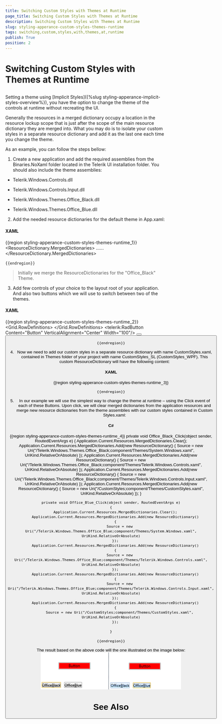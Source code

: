 ```yaml
---
title: Switching Custom Styles with Themes at Runtime
page_title: Switching Custom Styles with Themes at Runtime
description: Switching Custom Styles with Themes at Runtime
slug: styling-apperance-custom-styles-themes-runtime
tags: switching,custom,styles,with,themes,at,runtime
publish: True
position: 2
---
```


# Switching Custom Styles with Themes at Runtime



## 

Setting a theme using  [Implicit Styles]({%slug styling-apperance-implicit-styles-overview%}), you have the option to change the theme of the controls at runtime without recreating the UI. 

Generally the resources in a merged dictionary occupy a location in the resource lockup scope that is just after the scope of the main resource dictionary they are merged into. What you may do is to isolate your custom styles in a separate resource dictionary and add it as the last one each time you change the theme.
        

As an example, you can follow the steps bellow:
        

1. Create a new application and add the required assemblies from the Binaries.NoXaml folder located in the Telerik UI installation folder. You should also include the theme assemblies:
        

* Telerik.Windows.Controls.dll
            

* Telerik.Windows.Controls.Input.dll
            

* Telerik.Windows.Themes.Office_Black.dll
            

* Telerik.Windows.Themes.Office_Blue.dll
            

2. Add the needed resource dictionaries for the default theme in App.xaml:

#### __XAML__

{{region styling-apperance-custom-styles-themes-runtime_1}}
	<ResourceDictionary>
		<ResourceDictionary.MergedDictionaries>
		 <ResourceDictionary Source="/Telerik.Windows.Themes.Office_Black;component/Themes/System.Windows.xaml"/>
		 <ResourceDictionary Source="/Telerik.Windows.Themes.Office_Black;component/Themes/Telerik.Windows.Controls.xaml"/>
	 	 <ResourceDictionary Source="/Telerik.Windows.Themes.Office_Black;component/Themes/Telerik.Windows.Controls.Input.xaml"/>
	                ......
	</ResourceDictionary.MergedDictionaries>
	</ResourceDictionary>
	
	{{endregion}}



>Initially we merge the ResourceDictionaries for the "Office_Black" Theme.

3. Add few controls of your choice to the layout root of your application. And also two buttons which we will use to switch between two of the themes. 

#### __XAML__

{{region styling-apperance-custom-styles-themes-runtime_2}}
	<Grid x:Name="LayoutRoot" Background="White">
	        <Grid.RowDefinitions>
	            <RowDefinition Height="*"/>
	            <RowDefinition Height="auto"/>
	        </Grid.RowDefinitions>
	            <telerik:RadButton Content="Button" VerticalAlignment="Center" Width="100"/>
	        <StackPanel Grid.Row="1" Orientation="Horizontal">
	            <Button x:Name="Office_Black" Margin="5" Content="Office_Black" Click="Office_Black_Click"/>
	            <Button x:Name="Office_Blue" Margin="5" Content="Office_Blue" Click="Office_Blue_Click"/>
		</StackPanel>
	</Grid>
	
	{{endregion}}



4. Now we need to add our custom styles in a separate resource dictionary with name CustomStyles.xaml, contained in Themes folder of your project with name CustomStyles_SL (CustomStyles_WPF). This custom ResourceDictionary will have the following content:

#### __XAML__

{{region styling-apperance-custom-styles-themes-runtime_3}}
	<ResourceDictionary xmlns="http://schemas.microsoft.com/winfx/2006/xaml/presentation"
	                    xmlns:telerik="http://schemas.telerik.com/2008/xaml/presentation"
	                    xmlns:x="http://schemas.microsoft.com/winfx/2006/xaml">
	    <Style TargetType="telerik:RadButton" BasedOn="{StaticResource RadButtonStyle}">
	        <Setter Property="Background" Value="Red"/>
	    </Style>
	</ResourceDictionary>
	
	{{endregion}}



5. In our example we will use the simplest way to change the theme at runtime – using the Click event of each of these Buttons. Upon click, we will clear merged dictionaries from the application resources and merge new resource dictionaries from the theme assemblies with our custom styles contained in Custom Styles.xaml:

#### __C#__

{{region styling-apperance-custom-styles-themes-runtime_4}}
	private void Office_Black_Click(object sender, RoutedEventArgs e)
	{
	    Application.Current.Resources.MergedDictionaries.Clear();
	    Application.Current.Resources.MergedDictionaries.Add(new ResourceDictionary()
	    {
	        Source = new Uri("/Telerik.Windows.Themes.Office_Black;component/Themes/System.Windows.xaml", UriKind.RelativeOrAbsolute)
	    });
	    Application.Current.Resources.MergedDictionaries.Add(new ResourceDictionary()
	    {
	        Source = new Uri("/Telerik.Windows.Themes.Office_Black;component/Themes/Telerik.Windows.Controls.xaml", UriKind.RelativeOrAbsolute)
	    });
	    Application.Current.Resources.MergedDictionaries.Add(new ResourceDictionary()
	    {
	        Source = new Uri("/Telerik.Windows.Themes.Office_Black;component/Themes/Telerik.Windows.Controls.Input.xaml", UriKind.RelativeOrAbsolute)
	    });
	    Application.Current.Resources.MergedDictionaries.Add(new ResourceDictionary()
	    {
	        Source = new Uri("/CustomStyles;component/Themes/CustomStyles.xaml", UriKind.RelativeOrAbsolute)
	    });
	}
	
	private void Office_Blue_Click(object sender, RoutedEventArgs e)
	{
	    Application.Current.Resources.MergedDictionaries.Clear();
	    Application.Current.Resources.MergedDictionaries.Add(new ResourceDictionary()
	    {
	        Source = new Uri("/Telerik.Windows.Themes.Office_Blue;component/Themes/System.Windows.xaml", UriKind.RelativeOrAbsolute)
	    });
	    Application.Current.Resources.MergedDictionaries.Add(new ResourceDictionary()
	    {
	        Source = new Uri("/Telerik.Windows.Themes.Office_Blue;component/Themes/Telerik.Windows.Controls.xaml", UriKind.RelativeOrAbsolute)
	    });
	    Application.Current.Resources.MergedDictionaries.Add(new ResourceDictionary()
	    {
	        Source = new Uri("/Telerik.Windows.Themes.Office_Blue;component/Themes/Telerik.Windows.Controls.Input.xaml", UriKind.RelativeOrAbsolute)
	    });
	    Application.Current.Resources.MergedDictionaries.Add(new ResourceDictionary()
	    {
	        Source = new Uri("/CustomStyles;component/Themes/CustomStyles.xaml", UriKind.RelativeOrAbsolute)
	    });
	
	}
	
	{{endregion}}



The result based on the above code will the one illustrated on the image below:
        ![styling-apperance-custom-style](images/styling-apperance-custom-style.png)

# See Also
